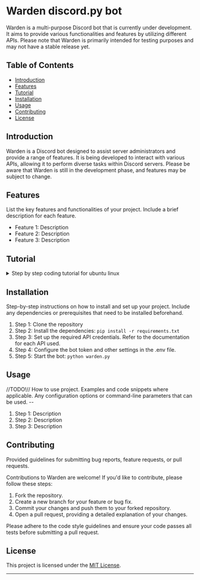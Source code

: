 # Warden discord.py bot

Warden is a multi-purpose Discord bot that is currently under development. It aims to provide various functionalities and features by utilizing different APIs. 
Please note that Warden is primarily intended for testing purposes and may not have a stable release yet.


## Table of Contents

- [Introduction](#introduction)
- [Features](#features)
- [Tutorial](#tutorial)
- [Installation](#installation)
- [Usage](#usage)
- [Contributing](#contributing)
- [License](#license)

## Introduction

Warden is a Discord bot designed to assist server administrators and provide a range of features. It is being developed to interact with various APIs, allowing it to perform diverse tasks within Discord servers. Please be aware that Warden is still in the development phase, and features may be subject to change.

## Features

List the key features and functionalities of your project. Include a brief description for each feature.

- Feature 1: Description
- Feature 2: Description
- Feature 3: Description

## Tutorial
<details>

<summary> Step by step coding tutorial for ubuntu linux </summary>

1. Create a python venv (Virtual Environment)
- Create directory in your home directory to store all venvs: 
`mkdir ~/.venvs`
- Create venv using python: 
`python3 -m venv ~/.venvs/discord`
- Before installing requirements, activate the venv 
`source ~/.venvs/discord/bin/activate`
- Your prompt should look like this now: "(discord) user@host:~$"
- You can now install requirements using:
`pip install discord.py`
`pip install python-dotenv`
- Create directory to contain project's files & go into created directory:
`mkdir warden-bot`
- Save your environment's requirements to a file:
`pip freeze > requirements.txt`
2. Build the simple bot
- Go to your venv directory then create and open .env file
`touch .env`
`vi .env`
add the following lines 
    - Replace Y0UR.DISCORD-.TOKEN-FROM-DISCORD with your discord token
    - Replace YOURGUILDID with your server's (guild) id
```
DISCORD_TOKEN=Y0UR.DISCORD-.TOKEN-FROM-DISCORD
GUILD_ID=YOURGUILDID
```
- Create file to start coding and open it using editor of your choice:
`touch warden.py`
`vi warden.py`
- Add the following imports 
```
import discord # import discord.py library
import os # to get token from .env file
from dotenv import load_dotenv
```
- Retrieve the Discord API token and your guild from environment variables
```
load_dotenv()
DISCORD_TOKEN = os.getenv('DISCORD_TOKEN') 
GUILD_ID = os.getenv('GUILD_ID') #discord.Object(id=gggguuuuiiillldddID)
```
- Add the discord's intents
```
intents = discord.Intents.default()
client = discord.Client(intents=intents)
```
- Example code
```
import discord
import os
from dotenv import load_dotenv

load_dotenv() #load dotenv variables
discord_token = os.getenv('DISCORD_TOKEN')
discord_guild = os.getenv('DISCORD_GUILD')

class MyClient(discord.Client):
    def __init__(self, intents):
        super().__init__(intents=intents)
    async def on_ready(self):
        print(f"Logged in as { self.user.name } (ID:{ self.user.id })")
        print(f"discord.py API version: { discord.__version__ }")
        print(f"------------------------------------------------")
        print(f"Setting {self.user.name}'s status to { 'do not disturb','r' }")

        await self.change_presence(status=discord.Status.dnd)

intents = discord.Intents.default()
intents.message_content = True
intents.voice_states = True

client = MyClient(intents=intents)
client.run(discord_token)
```

> Still much to do... :)
</details>

## Installation

Step-by-step instructions on how to install and set up your project. Include any dependencies or prerequisites that need to be installed beforehand.

1. Step 1: Clone the repository
2. Step 2: Install the dependencies: `pip install -r requirements.txt`
3. Step 3: Set up the required API credentials. Refer to the documentation for each API used.
4. Step 4: Configure the bot token and other settings in the .env file.
5. Step 5: Start the bot: `python warden.py`

## Usage

//TODO!// How to use project. Examples and code snippets where applicable. Any configuration options or command-line parameters that can be used. -- 

1. Step 1: Description
2. Step 2: Description
3. Step 3: Description

## Contributing

Provided guidelines for submitting bug reports, feature requests, or pull requests.

Contributions to Warden are welcome! If you'd like to contribute, please follow these steps:

1. Fork the repository.
2. Create a new branch for your feature or bug fix.
3. Commit your changes and push them to your forked repository.
4. Open a pull request, providing a detailed explanation of your changes.

Please adhere to the code style guidelines and ensure your code passes all tests before submitting a pull request.

## License

This project is licensed under the [MIT License](https://opensource.org/licenses/MIT).

---